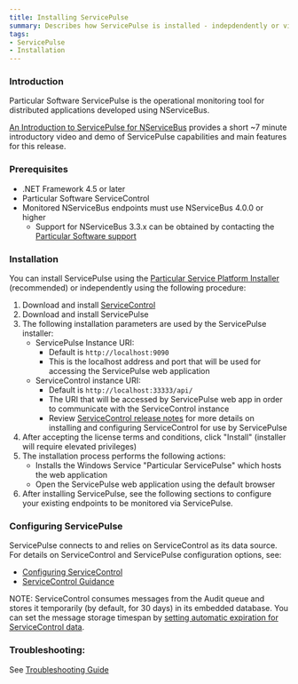 ```yaml
---
title: Installing ServicePulse
summary: Describes how ServicePulse is installed - indepdendently or via the PlatformInstaller - and its basic requirements 
tags:
- ServicePulse
- Installation
---
```


### Introduction

Particular Software ServicePulse is the operational monitoring tool for distributed applications developed using NServiceBus. 

[An Introduction to ServicePulse for NServiceBus](http://particular.net/blog/an-introduction-to-servicepulse-for-nservicebus) provides a short ~7 minute introductory video and demo of ServicePulse capabilities and main features for this release.

### Prerequisites

* .NET Framework 4.5 or later
* Particular Software ServiceControl 
* Monitored NServiceBus endpoints must use NServiceBus 4.0.0 or higher
   * Support for NServiceBus 3.3.x can be obtained by contacting the [Particular Software support](http://particular.net/support) 

### Installation

You can install ServicePulse using the [Particular Service Platform Installer](/platform/installer) (recommended) or independently using the following procedure:

1. Download and install [ServiceControl](https://github.com/Particular/ServiceControl/releases)
2. Download and install ServicePulse
3. The following installation parameters are used by the ServicePulse installer:
   * ServicePulse Instance URI: 
      * Default is `http://localhost:9090`
      * This is the localhost address and port that will be used for accessing the ServicePulse web application
   * ServiceControl instance URI: 
      * Default is `http://localhost:33333/api/`
      * The URI that will be accessed by ServicePulse web app in order to communicate with the ServiceControl instance
      * Review [ServiceControl release notes](https://github.com/Particular/ServiceControl/releases) for more details on installing and configuring ServiceControl for use by ServicePulse
4. After accepting the license terms and conditions, click "Install" (installer will require elevated privileges)
5. The installation process performs the following actions:
   * Installs the Windows Service "Particular ServicePulse" which hosts the web application
   * Open the ServicePulse web application using the default browser
6. After installing ServicePulse, see the following sections to configure your existing endpoints to be monitored via ServicePulse. 

### Configuring ServicePulse

ServicePulse connects to and relies on ServiceControl as its data source.  
For details on ServiceControl and ServicePulse configuration options, see: 

* [Configuring ServiceControl](/ServiceControl/creating-config-file.md)
* [ServiceControl Guidance](/servicecontrol)
 
NOTE: ServiceControl consumes messages from the Audit queue and stores it temporarily (by default, for 30 days) in its embedded database. You can set the message storage timespan by [setting automatic expiration for ServiceControl data](/servicecontrol/how-purge-expired-data.md).

### Troubleshooting: 

See [Troubleshooting Guide](Troubleshooting.md)
